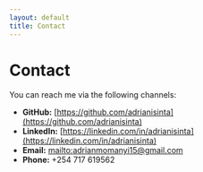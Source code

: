 ```yaml
---
layout: default
title: Contact
---
```


# Contact

You can reach me via the following channels:

- **GitHub:** [https://github.com/adrianisinta](https://github.com/adrianisinta)
- **LinkedIn:** [https://linkedin.com/in/adrianisinta](https://linkedin.com/in/adrianisinta)
- **Email:** [mailto:adrianmomanyi15@gmail.com](mailto:adrianmomanyi15@gmail.com)
- **Phone:** +254 717 619562
